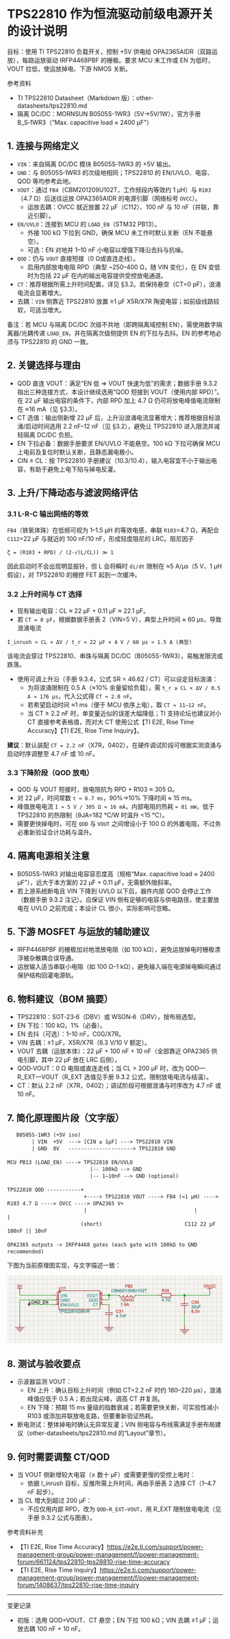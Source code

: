 # TPS22810 作为恒流驱动前级电源开关的设计说明

目标：使用 TI TPS22810 负载开关，控制 +5V 供电给 OPA2365AIDR（双路运放），每路运放驱动 IRFP4468PBF 的栅极。要求 MCU 未工作或 EN 为低时，VOUT 拉低，使运放掉电、下游 NMOS 关断。

参考资料
- TI TPS22810 Datasheet（Markdown 版）：other-datasheets/tps22810.md
- 隔离 DC/DC：MORNSUN B0505S-1WR3（5V→5V/1W），官方手册 B_S‑1WR3（“Max. capacitive load ≈ 2400 µF”）

## 1. 连接与网络定义

- `VIN`：来自隔离 DC/DC 模块 B0505S‑1WR3 的 +5V 输出。
- `GND`：与 B0505S‑1WR3 的次级地相同；TPS22810 的 EN/UVLO、电容、QOD 等均参考此地。
- `VOUT`：通过 `FB4`（CBM201209U102T，工作频段内等效约 1 µH）与 `R103`（4.7 Ω）后送往运放 OPA2365AIDR 的电源引脚（网络标号 `OVCC`）。
  - 运放去耦：OVCC 就近放置 22 µF（C112）、100 nF 与 10 nF（并联，靠近引脚）。
- `EN/UVLO`：连接到 MCU 的 `LOAD_EN`（STM32 PB13）。
  - 外接 100 kΩ 下拉到 GND，确保 MCU 未工作时默认关断（EN 不能悬空）。
  - 可选：EN 对地并 1–10 nF 小电容以增强下降沿去抖与抗噪。
- `QOD`：仍与 `VOUT` 直接短接（0 Ω或直连走线）。
  - 启用内部放电电阻 RPD（典型 ~250–400 Ω，随 VIN 变化），在 EN 变低时为包括 22 µF 在内的输出电容提供受控放电通道。
- `CT`：推荐根据所需上升时间配置，详见 §3.2。若保持悬空（CT=0 pF），浪涌电流会显著增大。
- 去耦：`VIN` 侧靠近 TPS22810 放置 ≥1 µF X5R/X7R 陶瓷电容；如前级线路较软，可适当增大。

备注：若 MCU 与隔离 DC/DC 次级不共地（即跨隔离域控制 EN），需使用数字隔离器/光耦传递 `LOAD_EN`，并在隔离次级侧提供 EN 的下拉与去抖。EN 的参考地必须与 TPS22810 的 GND 一致。

## 2. 关键选择与理由

- QOD 直连 VOUT：满足“EN 低 ⇒ VOUT 快速为低”的需求；数据手册 9.3.2 指出三种连接方式，本设计继续选用“QOD 短接到 VOUT（使用内部 RPD）”。在 22 µF 输出电容的条件下，内部 RPD 加上 4.7 Ω 仍可将放电峰值电流限制在 ≈16 mA（见 §3.3）。
- CT 选值：输出侧新增 22 µF 后，上升沿浪涌电流显著增大；推荐根据目标浪涌/启动时间选用 2.2 nF–12 nF（见 §3.2），避免让 TPS22810 进入限流并减轻隔离 DC/DC 负担。
- EN 下拉必备：数据手册要求 EN/UVLO 不能悬空。100 kΩ 下拉可确保 MCU 上电前及复位时默认关断，且静态漏电极小。
- CIN ≥ CL：按 TPS22810 手册建议（10.3/10.4），输入电容宜不小于输出电容，有助于避免上电下陷与掉电反灌。

## 3. 上升/下降动态与滤波网络评估

### 3.1 L-R-C 输出网络的等效

`FB4`（铁氧体珠）在低频可视为 1–1.5 µH 的等效电感，串联 `R103`=4.7 Ω，再配合 `C112`=22 µF 与就近的 100 nF/10 nF，形成轻度阻尼的 LRC。阻尼因子

```
ζ = (R103 + RPD) / (2·√(L/CL)) ≫ 1
```

因此启动时不会出现明显振铃，但 L 会将瞬时 `di/dt` 限制在 ≈5 A/µs（5 V、1 µH 假设），对 TPS22810 的栅控 FET 起到一次缓冲。

### 3.2 上升时间与 CT 选择

- 现有输出电容：CL ≈ 22 µF + 0.11 µF ≈ 22.1 µF。
- 若 `CT = 0 pF`，根据数据手册表 2（VIN=5 V），典型上升时间 ≈ 60 µs，导致浪涌电流

```
I_inrush ≈ CL × ΔV / t_r ≈ 22 µF × 4 V / 60 µs ≈ 1.5 A (典型)
```

  该电流会穿过 TPS22810、串珠与隔离 DC/DC（B0505S-1WR3），易触发限流或跌落。

- 使用可调上升沿（手册 9.3.4，公式 SR = 46.62 / CT）可以设定目标浪涌：
  - 为将浪涌限制在 0.5 A（≈10% 余量留给负载），需 `t_r ≥ CL × ΔV / 0.5 A ≈ 176 µs`，代入公式得 `CT ≈ 2.0 nF`。
  - 若希望启动时间 ≈1 ms（便于 MCU 依序上电），取 `CT ≈ 11–12 nF`。
  - 当 CT ≥ 2.2 nF 时，单变量近似的误差大幅降低；TI 支持论坛也建议对小 CT 直接参考表格值，而对大 CT 使用公式【TI E2E, Rise Time Accuracy】【TI E2E, Rise Time Inquiry】。

**建议**：默认装配 `CT = 2.2 nF`（X7R，0402），在硬件调试阶段可根据实测浪涌与启动时序调整至 4.7 nF 或 10 nF。

### 3.3 下降阶段（QOD 放电）

- QOD 与 VOUT 短接时，放电阻抗为 RPD + R103 ≈ 305 Ω。
- 对 22 µF，时间常数 `τ ≈ 6.7 ms`，90%→10% 下降时间 ≈ 15 ms。
- 峰值放电电流 `I ≈ 5 V / 305 Ω ≈ 16 mA`，内部电阻的热耗 `≈ 81 mW`，低于 TPS22810 的热限制（θJA=182 °C/W 时温升 <15 °C）。
- 需要更快掉电时，可在 `QOD` 与 `VOUT` 之间增设小于 100 Ω 的外置电阻，不过务必重新验证合计功耗与温升。

## 4. 隔离电源相关注意

- B0505S‑1WR3 对输出电容容忍度高（规格“Max. capacitive load ≈ 2400 µF”），远大于本方案的 22 µF + 0.11 µF，无需额外限斜率。
- 若上游系统断电且 VIN 下降到 UVLO 以下后，器件内部 QOD 会停止工作（数据手册 9.3.2 注记）。应保证 VIN 侧有足够的电容与供电路径，使主要放电在 UVLO 之前完成；本设计 CL 很小，实际影响可忽略。

## 5. 下游 MOSFET 与运放的辅助建议

- IRFP4468PBF 的栅极加对地泄放电阻（如 100 kΩ），避免运放掉电时栅极漂浮被杂散耦合误导通。
- 运放输入适当串联小电阻（如 100 Ω–1 kΩ），避免输入端在电源掉电瞬间通过保护结构回灌电源轨。

## 6. 物料建议（BOM 摘要）

- TPS22810：SOT‑23‑6（DBV）或 WSON‑6（DRV），按布局选型。
- EN 下拉：100 kΩ，1%（必备）。
- EN 去抖（可选）：1–10 nF，C0G/X7R。
- VIN 去耦：≥1 µF，X5R/X7R（6.3 V/10 V 额定）。
- VOUT 去耦（运放本体）：22 µF + 100 nF + 10 nF（全部靠近 OPA2365 供电引脚，其中 22 µF 放在 LRC 后侧）。
- QOD‑VOUT：0 Ω 电阻或直连走线；当 CL > 200 µF 时，改为 QOD—R_EXT—VOUT（R_EXT 选值见手册 9.3.2 公式，限制放电电流与结温）。
- CT：默认 2.2 nF（X7R，0402）；调试阶段可根据浪涌与时序改为 4.7 nF 或 10 nF。

## 7. 简化原理图片段（文字版）

```
   B0505S-1WR3 (+5V iso)
        | VIN  +5V  ---> [CIN ≥ 1µF] ---> TPS22810 VIN
        | GND  0V   ---------------------> TPS22810 GND

MCU PB13 (LOAD_EN) ----> TPS22810 EN/UVLO
                           |-- 100kΩ --> GND
                           |-- 1–10nF --> GND (optional)

TPS22810 QOD -----------+ 
                         +----> TPS22810 VOUT ----> FB4 (≈1 µH) ----> R103 4.7 Ω ----> OVCC ----> OPA2365 V+
                         |                                   |                        |
                        (short)                           C112 22 µF              100nF || 10nF

OPA2365 outputs -> IRFP4468 gates (each gate with 100kΩ to GND recommended)
```

下图为当前原理图实现，与文字描述一致：

![TPS22810 原理图片段](assets/tps22810/tps22810_schematic.png)

## 8. 测试与验收要点

- 示波器监测 VOUT：
  - EN 上升：确认目标上升时间（例如 CT=2.2 nF 时约 180–220 µs），浪涌峰值应低于 0.5 A；若出现尖峰，调高 CT 并复测。
  - EN 下降：预期 15 ms 量级的指数衰减；若需要更快关断，可实验性减小 R103 或添加并联放电支路，但要重新验证热耗。
- 断电测试：整体掉电时确认无异常反灌；VIN 侧电容与布线需满足手册布局建议（other-datasheets/tps22810.md 的“Layout”章节）。

## 9. 何时需要调整 CT/QOD

- 当 VOUT 侧新增较大电容（≥ 数十 µF）或需要更慢的受控上电时：
  - 依据 I_inrush 目标，反推所需上升时间，再由手册表 2 选择 CT（1–4.7 nF 起步）。
- 当 CL 增大到超过 200 µF：
  - 不应仅用内部 RPD，改为 `QOD—R_EXT—VOUT`，用 R_EXT 限制放电电流（见手册 9.3.2 公式与图表）。

参考资料补充
- 【TI E2E, Rise Time Accuracy】https://e2e.ti.com/support/power-management-group/power-management/f/power-management-forum/661124/tps22810-tps28810-rise-time-accuracy
- 【TI E2E, Rise Time Inquiry】https://e2e.ti.com/support/power-management-group/power-management/f/power-management-forum/1408637/tps22810-rise-time-inquiry

---

变更记录
- 初版：选用 QOD=VOUT、CT 悬空；EN 下拉 100 kΩ；VIN 去耦 ≥1 µF；运放去耦 100 nF + 10 nF。
